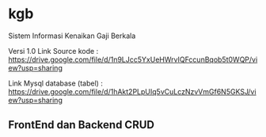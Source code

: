 # kgb
Sistem Informasi Kenaikan Gaji Berkala

Versi 1.0
Link Source kode : 
https://drive.google.com/file/d/1n9LJcc5YxUeHWrvIQFccunBqob5t0WQP/view?usp=sharing 

Link Mysql database (tabel) :
https://drive.google.com/file/d/1hAkt2PLpUIq5vCuLczNzvVmGf6N5GKSJ/view?usp=sharing 

FrontEnd dan Backend 
CRUD 
-----
